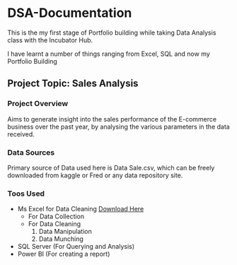 # DSA-Documentation

This is the my first stage of Portfolio building while taking Data Analysis class with the Incubator Hub.

I have learnt a number of things ranging from Excel, SQL and now my Portfolio Building

## Project Topic: Sales Analysis

### Project Overview
Aims to generate insight into the sales performance of the E-commerce business over the past year, by analysing 
the various parameters in the data received.

### Data Sources
Primary source of Data used here is Data Sale.csv, which can be freely downloaded from kaggle or Fred
or any data repository site.

### Toos Used
- Ms Excel for Data Cleaning [Download Here](https://www.microsoft.com)
    - For Data Collection
    - For Data Cleaning
      1. Data Manipulation
      2. Data Munching
- SQL Server (For Querying and Analysis)
- Power BI (For creating a report)
